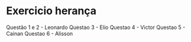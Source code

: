 # Exercicio herança

Questão 1 e 2 - Leonardo
Questao 3 - Elio
Questao 4 - Victor
Questao 5 - Cainan
Questao 6 - Alisson
